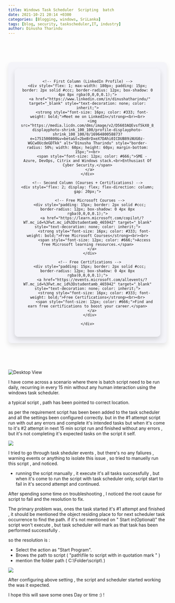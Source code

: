 ```yaml
---
title: Windows Task Scheduler  Scripting  batch
date: 2021-10-21 20:14 +0300
categories: [Blogging, windows, SriLanka]
tags: [blog, security, taskscheduler,IT, industry]
author: Dinusha Tharindu
---
```

   
<!-- Space between Posts -->
<div style="height: 50px;"></div> <!-- This creates space -->

<div style="margin: 20px auto; padding: 20px; max-width: 900px; background: #f4f4f9; border-radius: 10px; box-shadow: 0 8px 16px rgba(0, 0, 0, 0.1);">

  <div style="display: flex; justify-content: center; align-items: flex-start; text-align: center; gap: 25px; padding: 20px; border-radius: 12px; box-shadow: 0 8px 16px rgba(0,0,0,0.15);">
  
    <!-- First Column (LinkedIn Profile) -->
    <div style="flex: 1; max-width: 180px; padding: 15px; border: 2px solid #ccc; border-radius: 12px; box-shadow: 0 4px 8px rgba(0,0,0,0.1);">
      <a href="https://www.linkedin.com/in/dinushatharindu/" target="_blank" style="text-decoration: none; color: inherit;">
        <strong style="font-size: 16px; color: #333; font-weight: bold;">Meet me on LinkedIn</strong><br><br>
        <img src="https://media.licdn.com/dms/image/v2/D5603AQEvsf5kX0_8jw/profile-displayphoto-shrink_100_100/profile-displayphoto-shrink_100_100/0/1696480058873?e=1751500800&v=beta&t=2beBrDxeX7DAhi0ICDUB89iNUG0z-WGCwOUcdeGDTkk" alt="Dinusha Tharindu" style="border-radius: 50%; width: 60px; height: 60px; margin-bottom: 15px;"><br>
        <span style="font-size: 12px; color: #666;">SME - Azure, DevOps, Citrix and Windows stack.<br>Enthusiast Of Cyber Security.</span>
      </a>
    </div>

    <!-- Second Column (Courses + Certifications) -->
    <div style="flex: 2; display: flex; flex-direction: column; gap: 20px;">
  
      <!-- Free Microsoft Courses -->
      <div style="padding: 15px; border: 2px solid #ccc; border-radius: 12px; box-shadow: 0 4px 8px rgba(0,0,0,0.1);">
        <a href="https://learn.microsoft.com/copilot/?WT.mc_id=%3Fwt.mc_id%3Dstudentamb_465942" target="_blank" style="text-decoration: none; color: inherit;">
          <strong style="font-size: 16px; color: #333; font-weight: bold;">Free Microsoft Courses</strong><br><br>
          <span style="font-size: 12px; color: #666;">Access free Microsoft learning resources.</span>
        </a>
      </div>
  
      <!-- Free Certifications -->
      <div style="padding: 15px; border: 2px solid #ccc; border-radius: 12px; box-shadow: 0 4px 8px rgba(0,0,0,0.1);">
        <a href="https://events.microsoft.com/allevents/?WT.mc_id=%3Fwt.mc_id%3Dstudentamb_465942" target="_blank" style="text-decoration: none; color: inherit;">
          <strong style="font-size: 16px; color: #333; font-weight: bold;">Free Certifications</strong><br><br>
          <span style="font-size: 12px; color: #666;">Find and earn free certifications to boost your career.</span>
        </a>
      </div>
  
    </div>

  </div>

</div>

<!-- Space between Posts -->
<div style="height: 50px;"></div> <!-- This creates space -->


![Desktop View](https://i.stack.imgur.com/FTZrw.png)


I have come across a scenario where there is batch script need to be run daily, recurring in every 15 min without any human interaction using the windows task scheduler.

  
  
  
  

a typical script , path has been pointed to correct location.  
  
as per the requirement script has been been added to the task scheduler and all the settings been configured correctly. but in the #1 attempt script run with out any errors and complete it's intended tasks but when it's come to it's #2 attempt in next 15 min script run and finished without any errors , but it's not completing it's expected tasks on the script it self.

  
  
  
  

![](https://cybertuxlk.files.wordpress.com/2020/02/2020-02-11_13-26-21-2.png?w=1024)

  
  
  
  

I tried to go through task sheduler events , but there's no any faliures , warning events or anything to isolate this issue , so tried to manuelly run this script , and noticed.

  
  
  
  

*   running the script manually , it execute it's all tasks successfully , but when it's come to run the script with task scheduler only, script start to fail in it's second attempt and continued.

  
  
  
  

After spending some time on troubleshooting , I noticed the root cause for script to fail and the resolution to fix.

  
  
  
  

The primary problem was, ones the task started it's #1 attempt and finished , it should be mentioned the object residing place to for next scheduler task occurrence to find the path. if it's not mentioned on " Start in(Optional)" the script won't execute , but task scheduler will mark as that task has been performed successfully .

  
  
  
  

so the resolution is :

  
  
  
  

*   Select the action as "Start Program".
*   Brows the path to script ( "path\\file to script with in quotation mark " )
*   mention the folder path ( C:\\Folder\\script\\ )

  
  
  
  

![](https://cybertuxlk.files.wordpress.com/2020/02/2020-02-11_14-08-51.png?w=1024)

  
  
  
  

After configuring above setting , the script and scheduler started working the was it expected.

  
  
  
  

I hope this will save some ones Day or time :) !


